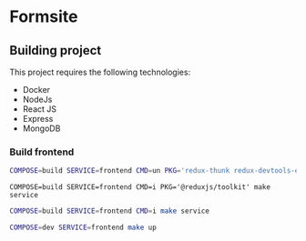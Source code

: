 # Formsite

## Building project

This project requires the following technologies:

- Docker
- NodeJs
- React JS
- Express
- MongoDB

### Build frontend

```sh
COMPOSE=build SERVICE=frontend CMD=un PKG='redux-thunk redux-devtools-extension' make service
```

```
COMPOSE=build SERVICE=frontend CMD=i PKG='@reduxjs/toolkit' make service
```

```sh
COMPOSE=build SERVICE=frontend CMD=i make service
```

```sh
COMPOSE=dev SERVICE=frontend make up
```
